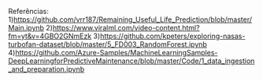 Referências:
1)https://github.com/vrr187/Remaining_Useful_Life_Prediction/blob/master/Main.ipynb
2)https://www.viralml.com/video-content.html?fm=yt&v=4GBO2GNmEzk
3)https://github.com/kpeters/exploring-nasas-turbofan-dataset/blob/master/5_FD003_RandomForest.ipynb
4)https://github.com/Azure-Samples/MachineLearningSamples-DeepLearningforPredictiveMaintenance/blob/master/Code/1_data_ingestion_and_preparation.ipynb
